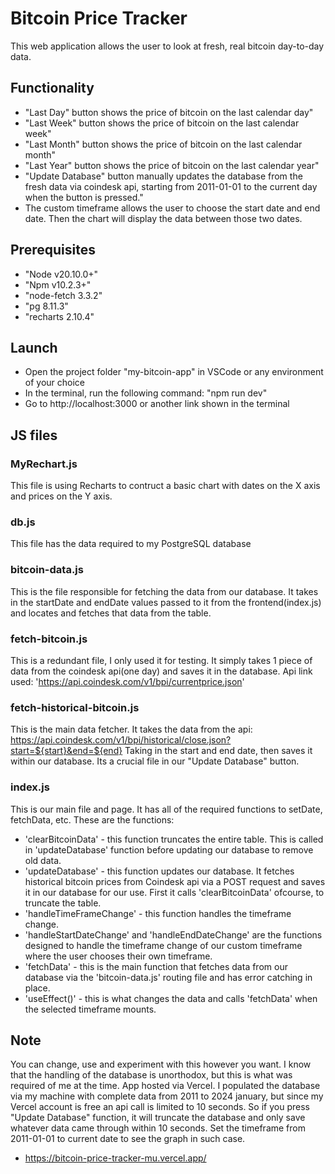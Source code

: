 # Bitcoin Price Tracker

This web application allows the user to look at fresh, real bitcoin day-to-day data. 

## Functionality

- "Last Day" button shows the price of bitcoin on the last calendar day"
- "Last Week" button shows the price of bitcoin on the last calendar week"
- "Last Month" button shows the price of bitcoin on the last calendar month"
- "Last Year" button shows the price of bitcoin on the last calendar year"
- "Update Database" button manually updates the database from the fresh data via coindesk api, starting from 2011-01-01 to the current day when the button is pressed."
- The custom timeframe allows the user to choose the start date and end date. Then the chart will display the data between those two dates.


## Prerequisites
- "Node v20.10.0+"
- "Npm v10.2.3+"
- "node-fetch 3.3.2"
- "pg 8.11.3"
- "recharts 2.10.4"

## Launch
- Open the project folder "my-bitcoin-app" in VSCode or any environment of your choice
- In the terminal, run the following command: "npm run dev"
- Go to http://localhost:3000 or another link shown in the terminal

## JS files

### MyRechart.js
This file is using Recharts to contruct a basic chart with dates on the X axis and prices on the Y axis. 

### db.js
This file has the data required to my PostgreSQL database

### bitcoin-data.js
This is the file responsible for fetching the data from our database. It takes in the startDate and endDate values passed to it from the frontend(index.js) and locates and fetches that data from the table.

### fetch-bitcoin.js
This is a redundant file, I only used it for testing. It simply takes 1 piece of data from the coindesk api(one day) and saves it in the database. Api link used: 'https://api.coindesk.com/v1/bpi/currentprice.json'

### fetch-historical-bitcoin.js
This is the main data fetcher. It takes the data from the api:
https://api.coindesk.com/v1/bpi/historical/close.json?start=${start}&end=${end}
Taking in the start and end date, then saves it within our database. Its a crucial file in our "Update Database" button.

### index.js
This is our main file and page. It has all of the required functions to setDate, fetchData, etc. These are the functions:

- 'clearBitcoinData' - this function truncates the entire table. This is called in 'updateDatabase' function before updating our database to remove old data.
- 'updateDatabase' - this function updates our database. It fetches historical bitcoin prices from Coindesk api via a POST request and saves it in our database for our use. First it calls 'clearBitcoinData' ofcourse, to truncate the table.
- 'handleTimeFrameChange' - this function handles the timeframe change. 
- 'handleStartDateChange' and 'handleEndDateChange' are the functions designed to handle the timeframe change of our custom timeframe where the user chooses their own timeframe.
- 'fetchData' - this is the main function that fetches data from our database via the 'bitcoin-data.js' routing file and has error catching in place.
- 'useEffect()' - this is what changes the data and calls 'fetchData' when the selected timeframe mounts.

## Note
You can change, use and experiment with this however you want. I know that the handling of the database is unorthodox, but this is what was required of me at the time. App hosted via Vercel. I populated the database via my machine with complete data from 2011 to 2024 january, but since my Vercel account is free an api call is limited to 10 seconds. So if you press "Update Database" function, it will truncate the database and only save whatever data came through within 10 seconds. Set the timeframe from 2011-01-01 to current date to see the graph in such case.
- https://bitcoin-price-tracker-mu.vercel.app/
